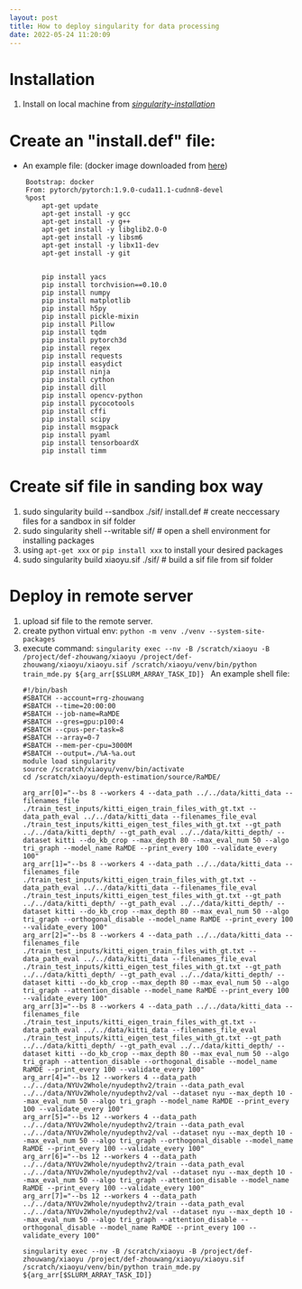 ```yaml
---
layout: post
title: How to deploy singularity for data processing
date: 2022-05-24 11:20:09
---
```


# Installation
1. Install on local machine from *[singularity-installation](https://sylabs.io/guides/3.0/user-guide/installation.html)*

# Create an "install.def" file:
- An example file: (docker image downloaded from [here](https://hub.docker.com/r/pytorch/pytorch/tags))
```
    Bootstrap: docker
    From: pytorch/pytorch:1.9.0-cuda11.1-cudnn8-devel
    %post
        apt-get update
        apt-get install -y gcc
        apt-get install -y g++
        apt-get install -y libglib2.0-0
        apt-get install -y libsm6
        apt-get install -y libx11-dev
        apt-get install -y git


        pip install yacs
        pip install torchvision==0.10.0
        pip install numpy
        pip install matplotlib
        pip install h5py
        pip install pickle-mixin
        pip install Pillow
        pip install tqdm
        pip install pytorch3d
        pip install regex
        pip install requests
        pip install easydict
        pip install ninja
        pip install cython
        pip install dill
        pip install opencv-python
        pip install pycocotools
        pip install cffi
        pip install scipy
        pip install msgpack
        pip install pyaml
        pip install tensorboardX
        pip install timm
```
# Create sif file in sanding box way
1. sudo singularity build --sandbox ./sif/ install.def # create neccessary files for a sandbox in sif folder
2. sudo singularity shell --writable sif/ # open a shell environment for installing packages
3. using `apt-get xxx` or `pip install xxx` to install your desired packages
4. sudo singularity build xiaoyu.sif ./sif/ # build a sif file from sif folder

# Deploy in remote server
1. upload sif file to the remote server.
2. create python virtual env: `python -m venv ./venv --system-site-packages`
3. execute command: `singularity exec --nv -B /scratch/xiaoyu -B /project/def-zhouwang/xiaoyu /project/def-zhouwang/xiaoyu/xiaoyu.sif /scratch/xiaoyu/venv/bin/python train_mde.py ${arg_arr[$SLURM_ARRAY_TASK_ID]}
`
An example shell file:
    ```
    #!/bin/bash
    #SBATCH --account=rrg-zhouwang
    #SBATCH --time=20:00:00
    #SBATCH --job-name=RaMDE
    #SBATCH --gres=gpu:p100:4
    #SBATCH --cpus-per-task=8
    #SBATCH --array=0-7
    #SBATCH --mem-per-cpu=3000M
    #SBATCH --output=./%A-%a.out
    module load singularity
    source /scratch/xiaoyu/venv/bin/activate
    cd /scratch/xiaoyu/depth-estimation/source/RaMDE/

    arg_arr[0]="--bs 8 --workers 4 --data_path ../../data/kitti_data --filenames_file ./train_test_inputs/kitti_eigen_train_files_with_gt.txt --data_path_eval ../../data/kitti_data --filenames_file_eval ./train_test_inputs/kitti_eigen_test_files_with_gt.txt --gt_path ../../data/kitti_depth/ --gt_path_eval ../../data/kitti_depth/ --dataset kitti --do_kb_crop --max_depth 80 --max_eval_num 50 --algo tri_graph --model_name RaMDE --print_every 100 --validate_every 100"
    arg_arr[1]="--bs 8 --workers 4 --data_path ../../data/kitti_data --filenames_file ./train_test_inputs/kitti_eigen_train_files_with_gt.txt --data_path_eval ../../data/kitti_data --filenames_file_eval ./train_test_inputs/kitti_eigen_test_files_with_gt.txt --gt_path ../../data/kitti_depth/ --gt_path_eval ../../data/kitti_depth/ --dataset kitti --do_kb_crop --max_depth 80 --max_eval_num 50 --algo tri_graph --orthogonal_disable --model_name RaMDE --print_every 100 --validate_every 100"
    arg_arr[2]="--bs 8 --workers 4 --data_path ../../data/kitti_data --filenames_file ./train_test_inputs/kitti_eigen_train_files_with_gt.txt --data_path_eval ../../data/kitti_data --filenames_file_eval ./train_test_inputs/kitti_eigen_test_files_with_gt.txt --gt_path ../../data/kitti_depth/ --gt_path_eval ../../data/kitti_depth/ --dataset kitti --do_kb_crop --max_depth 80 --max_eval_num 50 --algo tri_graph --attention_disable --model_name RaMDE --print_every 100 --validate_every 100"
    arg_arr[3]="--bs 8 --workers 4 --data_path ../../data/kitti_data --filenames_file ./train_test_inputs/kitti_eigen_train_files_with_gt.txt --data_path_eval ../../data/kitti_data --filenames_file_eval ./train_test_inputs/kitti_eigen_test_files_with_gt.txt --gt_path ../../data/kitti_depth/ --gt_path_eval ../../data/kitti_depth/ --dataset kitti --do_kb_crop --max_depth 80 --max_eval_num 50 --algo tri_graph --attention_disable --orthogonal_disable --model_name RaMDE --print_every 100 --validate_every 100"
    arg_arr[4]="--bs 12 --workers 4 --data_path ../../data/NYUv2Whole/nyudepthv2/train --data_path_eval ../../data/NYUv2Whole/nyudepthv2/val --dataset nyu --max_depth 10 --max_eval_num 50 --algo tri_graph --model_name RaMDE --print_every 100 --validate_every 100"
    arg_arr[5]="--bs 12 --workers 4 --data_path ../../data/NYUv2Whole/nyudepthv2/train --data_path_eval ../../data/NYUv2Whole/nyudepthv2/val --dataset nyu --max_depth 10 --max_eval_num 50 --algo tri_graph --orthogonal_disable --model_name RaMDE --print_every 100 --validate_every 100"
    arg_arr[6]="--bs 12 --workers 4 --data_path ../../data/NYUv2Whole/nyudepthv2/train --data_path_eval ../../data/NYUv2Whole/nyudepthv2/val --dataset nyu --max_depth 10 --max_eval_num 50 --algo tri_graph --attention_disable --model_name RaMDE --print_every 100 --validate_every 100"
    arg_arr[7]="--bs 12 --workers 4 --data_path ../../data/NYUv2Whole/nyudepthv2/train --data_path_eval ../../data/NYUv2Whole/nyudepthv2/val --dataset nyu --max_depth 10 --max_eval_num 50 --algo tri_graph --attention_disable --orthogonal_disable --model_name RaMDE --print_every 100 --validate_every 100"

    singularity exec --nv -B /scratch/xiaoyu -B /project/def-zhouwang/xiaoyu /project/def-zhouwang/xiaoyu/xiaoyu.sif /scratch/xiaoyu/venv/bin/python train_mde.py ${arg_arr[$SLURM_ARRAY_TASK_ID]}
    ```
